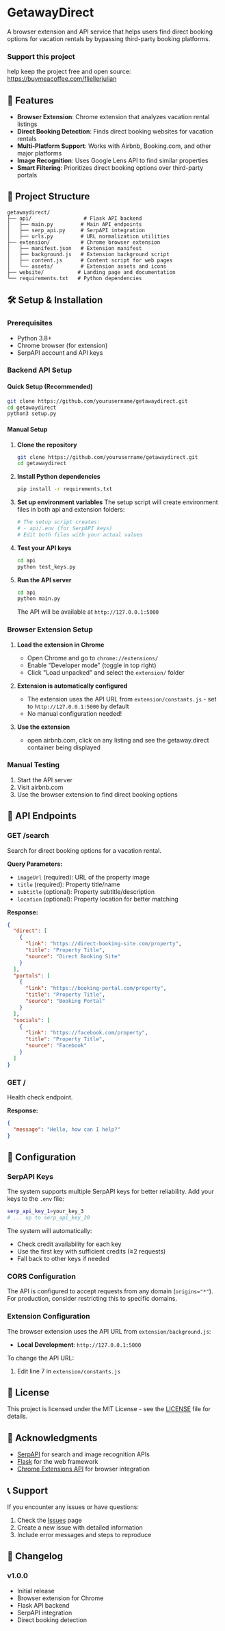 # GetawayDirect

A browser extension and API service that helps users find direct booking options for vacation rentals by bypassing third-party booking platforms.

### Support this project

help keep the project free and open source: https://buymeacoffee.com/fliellerjulian

## 🚀 Features

- **Browser Extension**: Chrome extension that analyzes vacation rental listings
- **Direct Booking Detection**: Finds direct booking websites for vacation rentals
- **Multi-Platform Support**: Works with Airbnb, Booking.com, and other major platforms
- **Image Recognition**: Uses Google Lens API to find similar properties
- **Smart Filtering**: Prioritizes direct booking options over third-party portals

## 📁 Project Structure

```
getawaydirect/
├── api/                 # Flask API backend
│   ├── main.py         # Main API endpoints
│   ├── serp_api.py     # SerpAPI integration
│   ├── urls.py         # URL normalization utilities
├── extension/          # Chrome browser extension
│   ├── manifest.json   # Extension manifest
│   ├── background.js   # Extension background script
│   ├── content.js      # Content script for web pages
│   └── assets/         # Extension assets and icons
├── website/           # Landing page and documentation
└── requirements.txt   # Python dependencies
```

## 🛠️ Setup & Installation

### Prerequisites

- Python 3.8+
- Chrome browser (for extension)
- SerpAPI account and API keys

### Backend API Setup

#### Quick Setup (Recommended)

```bash
git clone https://github.com/yourusername/getawaydirect.git
cd getawaydirect
python3 setup.py
```

#### Manual Setup

1. **Clone the repository**

   ```bash
   git clone https://github.com/yourusername/getawaydirect.git
   cd getawaydirect
   ```

2. **Install Python dependencies**

   ```bash
   pip install -r requirements.txt
   ```

3. **Set up environment variables**
   The setup script will create environment files in both api and extension folders:

   ```bash
   # The setup script creates:
   # - api/.env (for SerpAPI keys)
   # Edit both files with your actual values
   ```

4. **Test your API keys**

   ```bash
   cd api
   python test_keys.py
   ```

5. **Run the API server**

   ```bash
   cd api
   python main.py
   ```

   The API will be available at `http://127.0.0.1:5000`

### Browser Extension Setup

1. **Load the extension in Chrome**

   - Open Chrome and go to `chrome://extensions/`
   - Enable "Developer mode" (toggle in top right)
   - Click "Load unpacked" and select the `extension/` folder

2. **Extension is automatically configured**

   - The extension uses the API URL from `extension/constants.js` - set to `http://127.0.0.1:5000` by default
   - No manual configuration needed!

3. **Use the extension**
   - open airbnb.com, click on any listing and see the getaway.direct container being displayed

### Manual Testing

1. Start the API server
2. Visit airbnb.com
3. Use the browser extension to find direct booking options

## 📡 API Endpoints

### GET /search

Search for direct booking options for a vacation rental.

**Query Parameters:**

- `imageUrl` (required): URL of the property image
- `title` (required): Property title/name
- `subtitle` (optional): Property subtitle/description
- `location` (optional): Property location for better matching

**Response:**

```json
{
  "direct": [
    {
      "link": "https://direct-booking-site.com/property",
      "title": "Property Title",
      "source": "Direct Booking Site"
    }
  ],
  "portals": [
    {
      "link": "https://booking-portal.com/property",
      "title": "Property Title",
      "source": "Booking Portal"
    }
  ],
  "socials": [
    {
      "link": "https://facebook.com/property",
      "title": "Property Title",
      "source": "Facebook"
    }
  ]
}
```

### GET /

Health check endpoint.

**Response:**

```json
{
  "message": "Hello, how can I help?"
}
```

## 🔧 Configuration

### SerpAPI Keys

The system supports multiple SerpAPI keys for better reliability. Add your keys to the `.env` file:

```bash
serp_api_key_1=your_key_3
# ... up to serp_api_key_20
```

The system will automatically:

- Check credit availability for each key
- Use the first key with sufficient credits (≥2 requests)
- Fall back to other keys if needed

### CORS Configuration

The API is configured to accept requests from any domain (`origins="*"`). For production, consider restricting this to specific domains.

### Extension Configuration

The browser extension uses the API URL from `extension/background.js`:

- **Local Development**: `http://127.0.0.1:5000`

To change the API URL:

1. Edit line 7 in `extension/constants.js`

## 📄 License

This project is licensed under the MIT License - see the [LICENSE](LICENSE) file for details.

## 🙏 Acknowledgments

- [SerpAPI](https://serpapi.com/) for search and image recognition APIs
- [Flask](https://flask.palletsprojects.com/) for the web framework
- [Chrome Extensions API](https://developer.chrome.com/docs/extensions/) for browser integration

## 📞 Support

If you encounter any issues or have questions:

1. Check the [Issues](https://github.com/yourusername/getawaydirect/issues) page
2. Create a new issue with detailed information
3. Include error messages and steps to reproduce

## 🔄 Changelog

### v1.0.0

- Initial release
- Browser extension for Chrome
- Flask API backend
- SerpAPI integration
- Direct booking detection

